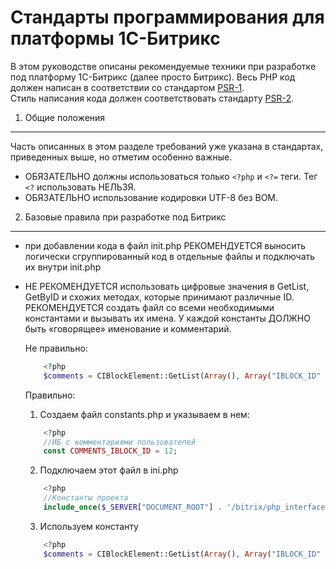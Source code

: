 Стандарты программирования для платформы 1С-Битрикс
=====================
В этом руководстве описаны рекомендуемые техники при разработке под платформу 1С-Битрикс (далее просто Битрикс).
Весь PHP код должен написан в соответствии со стандартом [PSR-1][].  
Стиль написания кода должен соответствовать стандарту [PSR-2][].

[PSR-1]: https://github.com/php-fig/fig-standards/blob/master/accepted/PSR-1-basic-coding-standard.md
[PSR-2]: https://github.com/php-fig/fig-standards/blob/master/accepted/PSR-2-coding-style-guide.md

1. Общие положения
-----------
Часть описанных в этом разделе требований уже указана в стандартах, приведенных выше, но отметим особенно важные.
- ОБЯЗАТЕЛЬНО должны использоваться только `<?php` и `<?=` теги. Тег `<?` использовать НЕЛЬЗЯ.
- ОБЯЗАТЕЛЬНО использование кодировки UTF-8 без BOM.

2. Базовые правила при разработке под Битрикс
-----------
- при добавлении кода в файл init.php РЕКОМЕНДУЕТСЯ выносить логически сгруппированный код в отдельные файлы и подключать их внутри init.php
- НЕ РЕКОМЕНДУЕТСЯ использовать цифровые значения в GetList, GetByID и схожих методах, которые принимают различные ID. РЕКОМЕНДУЕТСЯ создать файл со всеми необходимыми константами и вызывать их имена. У каждой константы ДОЛЖНО быть «говорящее» именование и комментарий.

    Не правильно:
    ```php
        <?php
        $comments = CIBlockElement::GetList(Array(), Array("IBLOCK_ID" => 12));
    ```
    Правильно:
     1. Создаем файл constants.php и указываем в нем:
    ```php
        <?php
        //ИБ с комментариями пользователей
        const COMMENTS_IBLOCK_ID = 12;
    ```
     2. Подключаем этот файл в ini.php
    ```php
        <?php
        //Константы проекта
        include_once($_SERVER["DOCUMENT_ROOT"] . '/bitrix/php_interface/includes/constants.php');
    ```
     3. Используем константу
    ```php
        <?php
        $comments = CIBlockElement::GetList(Array(), Array("IBLOCK_ID" => COMMENTS_IBLOCK_ID));
    ```